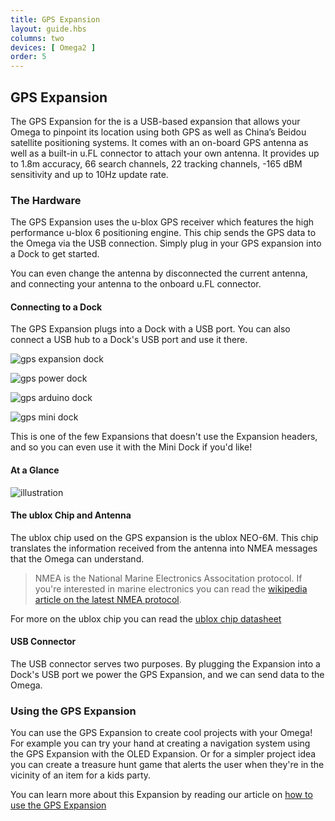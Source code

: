 ```yaml
---
title: GPS Expansion
layout: guide.hbs
columns: two
devices: [ Omega2 ]
order: 5
---
```


## GPS Expansion

<!-- // intro to the gps expansion - has a ublox chip and an antenna that allows you to pickup information from GPS satellites
// communicates with the Omega serially through USB -->

The GPS Expansion for the is a USB-based expansion that allows your Omega to pinpoint its location using both GPS as well as China’s Beidou satellite positioning systems. It comes with an on-board GPS antenna as well as a built-in u.FL connector to attach your own antenna. It provides up to 1.8m accuracy, 66 search channels, 22 tracking channels, -165 dBM sensitivity and up to 10Hz update rate.

### The Hardware

<!-- // Overview of the hardware
//  - the ublox Chip
//  - the antenna
//  - usb connection -->


The GPS Expansion uses the u-blox GPS receiver which features the high performance u-blox 6 positioning engine. This chip sends the GPS data to the Omega via the USB connection. Simply plug in your GPS expansion into a Dock to get started.

You can even change the antenna by disconnected the current antenna, and connecting your antenna to the onboard u.FL connector.

#### Connecting to a Dock

<!-- // plugged into the USB Port -->
<!-- // have photos of it plugged into the Exp dock, power dock, minidock, and arduino dock 2 -->

The GPS Expansion plugs into a Dock with a USB port. You can also connect a USB hub to a Dock's USB port and use it there.


![gps expansion dock](https://raw.githubusercontent.com/OnionIoT/Onion-Docs/master/Omega2/Documentation/Hardware-Overview/img/gps-top-expansion-dock.JPG)

![gps power dock](https://raw.githubusercontent.com/OnionIoT/Onion-Docs/master/Omega2/Documentation/Hardware-Overview/img/gps-top-power-dock.JPG)

![gps arduino dock](https://raw.githubusercontent.com/OnionIoT/Onion-Docs/master/Omega2/Documentation/Hardware-Overview/img/gps-top-arduino-dock.JPG)

![gps mini dock](https://raw.githubusercontent.com/OnionIoT/Onion-Docs/master/Omega2/Documentation/Hardware-Overview/img/gps-top-mini-dock.JPG)


This is one of the few Expansions that doesn't use the Expansion headers, and so you can even use it with the Mini Dock if you'd like!


#### At a Glance

![illustration](https://raw.githubusercontent.com/OnionIoT/Onion-Docs/master/Omega2/Documentation/Hardware-Overview/img/gps-expansion-illustration.jpg)

#### The ublox Chip and Antenna

<!-- // mention the ublox chip model -->
<!-- // mention that the ublox chip translates the information received from the antenna into NMEA messages the omega can understand - maybe include a link to NMEA documentation -->

The ublox chip used on the GPS expansion is the ublox NEO-6M. This chip translates the information received from the antenna into NMEA messages that the Omega can understand.

>NMEA is the National Marine Electronics Associtation protocol. If you're interested in marine electronics you can read the [wikipedia article on the latest NMEA protocol](https://en.wikipedia.org/wiki/NMEA_2000).

For more on the ublox chip you can read the [ublox chip datasheet](https://www.u-blox.com/sites/default/files/products/documents/NEO-6_DataSheet_(GPS.G6-HW-09005).pdf)

#### USB Connector

<!-- // means of powering the Expansion and communicating with the Omega -->

The USB connector serves two purposes. By plugging the Expansion into a Dock's USB port we power the GPS Expansion, and we can send data to the Omega.

### Using the GPS Expansion

<!-- // give an example of how this can be used, and when it would be useful (tracking gps location on a roadtrip or something) -->

You can use the GPS Expansion to create cool projects with your Omega! For example you can try your hand at creating a navigation system using the GPS Expansion with the OLED Expansion. Or for a simpler project idea you can create a treasure hunt game that alerts the user when they're in the vicinity of an item for a kids party.

You can learn more about this Expansion by reading our article on [how to use the GPS Expansion](#using-gps-expansion)

<!-- // point them to the article on using the GPS Expansion -->
<!-- // this article should include: -->
<!-- //  * explanation of ogps -->
<!-- //    * installation -->
<!-- //    * usage of ogps (which is a ubus function call) -->
<!-- //  * give example of reading the raw NMEA messages (and how using ogps is totally better) -->

<!-- // note: no longer need the 'Hardware Fix for Stability Issue' section, that as an Omega1 issue. Let's just mention that the Omega1 had issues with the GPS expansions and that the Omega2 is a-ok -->


<!-- // refer to the existing article for details: https://wiki.onion.io/Tutorials/Expansions/Using-the-GPS-Expansion -->
